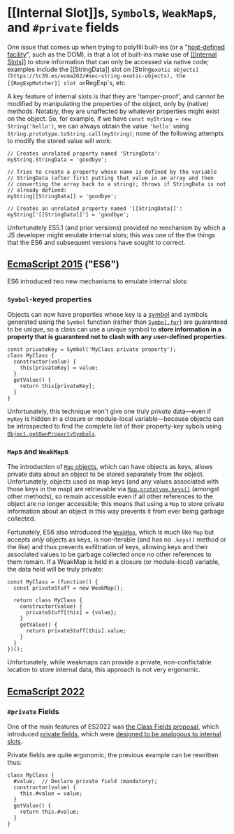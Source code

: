 # [[Internal Slot]]s, `Symbol`s, `WeakMap`s, and `#private` fields

One issue that comes up when trying to polyfill built-ins (or a "[host-defined facility](https://tc39.es/ecma262/#host-defined)", such as the DOM), is that a lot of built-ins make use of [[[Internal Slots]]](https://tc39.es/ecma262/#sec-object-internal-methods-and-internal-slots) to store information that can only be accessed via native code; examples include the [[StringData]] slot on [String` exotic objects](https://tc39.es/ecma262/#sec-string-exotic-objects), the [[RegExpMatcher]] slot on `RegExp`s, etc.

A key feature of internal slots is that they are 'tamper-proof', and cannot be modified by manipulating the properties of the object, only by (native) methods.  Notably, they are unaffected by whatever properties might exist on the object.  So, for example, if we have `const myString = new String('hello')`, we can always obtain the value `'hello'` using `String.prototype.toString.call(myString)`; none of the following attempts to modify the stored value will work:

```JS
// Creates unrelated property named 'StringData':
myString.StringData = 'goodbye';

// Tries to create a property whose name is defined by the variable
// StringData (after first putting that value in an array and then
// converting the array back to a string); throws if StringData is not
// already defiend:
myString[[StringData]] = 'goodbye';

// Creates an unrelated property named '[[StringData]]':
myString['[[StringData]]'] = 'goodbye';  
```

Unfortunately ES5.1 (and prior versions) provided no mechanism by which a JS developer might emulate internal slots; this was one of the the things that the ES6 and subsequent versions have sought to correct.

## [EcmaScript 2015](https://262.ecma-international.org/6.0/) ("ES6")

ES6 introduced two new mechanisms to emulate internal slots:

### `Symbol`-keyed properties
Objects can now have properties whose key is a [symbol](https://developer.mozilla.org/en-US/docs/Web/JavaScript/Reference/Global_Objects/Symbol) and symbols generated using the `Symbol` function (rather than [`Symbol.for`](https://developer.mozilla.org/en-US/docs/Web/JavaScript/Reference/Global_Objects/Symbol/for)) are guaranteed to be unique, so a class can use a unique symbol to **store information in a property that is guaranteed not to clash with any user-defined properties**:

```JS
const privateKey = Symbol('MyClass private property');
class MyClass {
  constructor(value) {
    this[privateKey] = value;
  }
  getValue() {
    return this[privateKey];
  }
}
```

Unfortunately, this technique won't give one truly _private_ data—even if `myKey` is hidden in a closure or module-local variable—because objects can be introspected to find the complete list of their property-key sybols using [`Object.getOwnPropertySymbols`](https://developer.mozilla.org/en-US/docs/Web/JavaScript/Reference/Global_Objects/Object/getOwnPropertySymbols).

### `Map`s and `WeakMap`s

The introduction of [`Map` objects](https://developer.mozilla.org/en-US/docs/Web/JavaScript/Reference/Global_Objects/Map), which can have objects as keys, allows private data about an object to be stored separately from the object.  Unfortunately, objects used as map keys (and any values associated with those keys in the map) are retrievable via [`Map.prototype.keys()`](https://developer.mozilla.org/en-US/docs/Web/JavaScript/Reference/Global_Objects/Map/keys) (amongst other methods), so remain accessible even if all other references to the object are no longer accessible; this means that using a `Map` to store private information about an object in this way prevents it from ever being garbage collected.

Fortunately, ES6 also introduced the [`WeakMap`](https://developer.mozilla.org/en-US/docs/Web/JavaScript/Reference/Global_Objects/WeakMap), which is much like `Map` but accepts _only_ objects as keys, is non-iterable (and has no `.keys()` method or the like) and thus prevents exfiltration of keys, allowing keys and their associated values to be garbage collected once no other references to them remain.  If a WeakMap is held in a closure (or module-local) variable, the data held will be truly private:

```JS
const MyClass = (function() {
  const privateStuff = new WeakMap();

  return class MyClass {
    constructor(value) {
      privateStuff[this] = {value};
    }
    getValue() {
      return privateStuff[this].value;
    }
  }
})();
```

Unfortunately, while weakmaps can provide a private, non-conflictable location to store internal data, this approach is not very ergonomic.

## [EcmaScript 2022](https://tc39.es/ecma262/2022/)
### `#private` Fields

One of the main features of ES2022 was [the Class Fields proposal](https://github.com/tc39/proposal-class-fields), which introduced [private fields](https://developer.mozilla.org/en-US/docs/Web/JavaScript/Reference/Classes/Private_class_fields#private_fields), which were [designed to be analogous to internal slots](https://docs.google.com/presentation/d/1lPEfTLk_9jjjcjJcx0IAKoaq10mv1XrTZ-pgERG5YoM/edit#slide=id.g4c6616ed54_0_16).

Private fields are quite ergonomic; the previous example can be rewritten thus:

```JS
class MyClass {
  #value;  // Declare private field (mandatory);
  constructor(value) {
    this.#value = value;
  }
  getValue() {
    return this.#value;
  }
}
```
